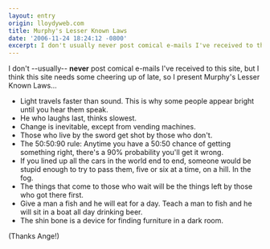 ```yaml
---
layout: entry
origin: lloydyweb.com
title: Murphy's Lesser Known Laws
date: '2006-11-24 18:24:12 -0800'
excerpt: I don't usually never post comical e-mails I've received to this site, but I need something to cheering me up.
---
```

I don't --usually-- __never__ post comical e-mails I've received to this site, but I think this site needs some cheering up of late, so I present Murphy's Lesser Known Laws...

* Light travels faster than sound. This is why some people appear bright until you hear them speak.
* He who laughs last, thinks slowest.
* Change is inevitable, except from vending machines.
* Those who live by the sword get shot by those who don't.
* The 50:50:90 rule: Anytime you have a 50:50 chance of getting something right, there's a 90% probability you'll get it wrong.
* If you lined up all the cars in the world end to end, someone would be stupid enough to try to pass them, five or six at a time, on a hill. In the fog.
* The things that come to those who wait will be the things left by those who got there first.
* Give a man a fish and he will eat for a day. Teach a man to fish and he will sit in a boat all day drinking beer.
* The shin bone is a device for finding furniture in a dark room.

(Thanks Ange!)